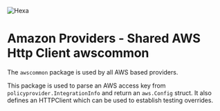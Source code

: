 ![Hexa](https://hexaorchestration.org/wp-content/themes/hexa/img/logo.svg)

# Amazon Providers - Shared AWS Http Client awscommon

The `awscommon` package is used by all AWS based providers.

This package is used to parse an AWS access key from `policyprovider.IntegrationInfo` and return an `aws.Config` struct. It also
defines an HTTPClient which can be used to establish testing overrides.